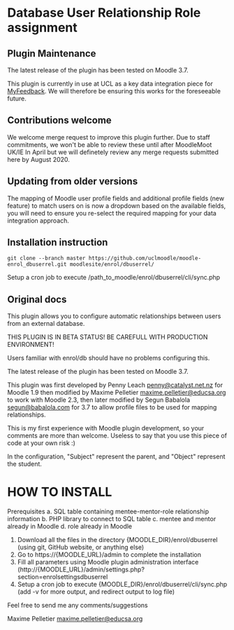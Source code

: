 # Database User Relationship Role assignment

## Plugin Maintenance
The latest release of the plugin has been tested on Moodle 3.7.

This plugin is currently in use at UCL as a key data integration piece for [MyFeedback](https://moodle.org/plugins/report_myfeedback). We will therefore be ensuring this works for the foreseeable future.

## Contributions welcome
We welcome merge request to improve this plugin further. Due to staff commitments, we won't be able to review these until after MoodleMoot UK/IE In April but we will definetely review any merge requests submitted here by August 2020.

## Updating from older versions
The mapping of Moodle user profile fields and additional profile fields (new feature) to match users on is now a dropdown based on the available fields, you will need to ensure you re-select the required mapping for your data integration approach.

## Installation instruction 
`git clone --branch master https://github.com/uclmoodle/moodle-enrol_dbuserrel.git moodlesite/enrol/dbuserrel/`

Setup a cron job to execute /path_to_moodle/enrol/dbuserrel/cli/sync.php 

## Original docs

This plugin allows you to configure automatic relationships between users from an external database.  

THIS PLUGIN IS IN BETA STATUS! BE CAREFULL WITH PRODUCTION ENVIRONMENT!

Users familiar with enrol/db should have no problems configuring this.

The latest release of the plugin has been tested on Moodle 3.7.

This plugin was first developed by Penny Leach <penny@catalyst.net.nz> for Moodle 1.9
then modified by Maxime Pelletier <maxime.pelletier@educsa.org> to work with Moodle 2.3, then later modified
by Segun Babalola <segun@babalola.com> for 3.7 to allow profile files to be used for mapping relationships.

This is my first experience with Moodle plugin development, so your comments are more than
welcome. Useless to say that you use this piece of code at your own risk :)

In the configuration, "Subject" represent the parent, and "Object" represent the student.

HOW TO INSTALL
==============
Prerequisites
a. SQL table containing mentee-mentor-role relationship information
b. PHP library to connect to SQL table
c. mentee and mentor already in Moodle
d. role already in Moodle

1. Download all the files in the directory {MOODLE_DIR}/enrol/dbuserrel (using git, GitHub website, or anything else)
2. Go to https://{MOODLE_URL}/admin to complete the installation
3. Fill all parameters using Moodle plugin administration interface
   (http://{MOODLE_URL}/admin/settings.php?section=enrolsettingsdbuserrel
4. Setup a cron job to execute {MOODLE_DIR}/enrol/dbuserrel/cli/sync.php
   (add -v for more output, and redirect output to log file)

Feel free to send me any comments/suggestions

Maxime Pelletier <maxime.pelletier@educsa.org>

